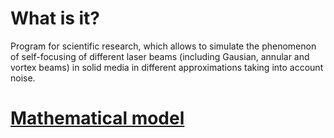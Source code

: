 # What is it?

Program for scientific research, which allows to simulate the phenomenon of self-focusing of different laser beams (including Gausian, annular and vortex beams) in solid media in different approximations taking into account noise.

# [Mathematical model](math_model/math_model.pdf)

